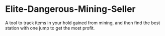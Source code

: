 # Elite-Dangerous-Mining-Seller
A tool to track items in your hold gained from mining, and then find the best station with one jump to get the most profit.
